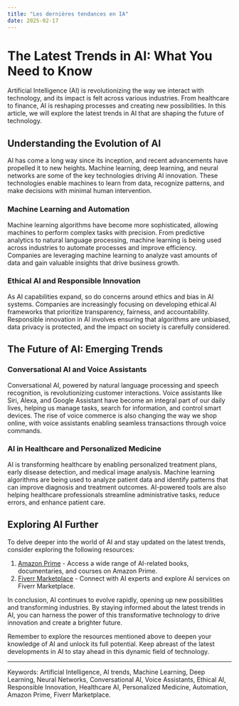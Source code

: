 ```yaml
---
title: "Les dernières tendances en IA"
date: 2025-02-17
---
```


# The Latest Trends in AI: What You Need to Know

Artificial Intelligence (AI) is revolutionizing the way we interact with technology, and its impact is felt across various industries. From healthcare to finance, AI is reshaping processes and creating new possibilities. In this article, we will explore the latest trends in AI that are shaping the future of technology.

## Understanding the Evolution of AI

AI has come a long way since its inception, and recent advancements have propelled it to new heights. Machine learning, deep learning, and neural networks are some of the key technologies driving AI innovation. These technologies enable machines to learn from data, recognize patterns, and make decisions with minimal human intervention.

### Machine Learning and Automation

Machine learning algorithms have become more sophisticated, allowing machines to perform complex tasks with precision. From predictive analytics to natural language processing, machine learning is being used across industries to automate processes and improve efficiency. Companies are leveraging machine learning to analyze vast amounts of data and gain valuable insights that drive business growth.

### Ethical AI and Responsible Innovation

As AI capabilities expand, so do concerns around ethics and bias in AI systems. Companies are increasingly focusing on developing ethical AI frameworks that prioritize transparency, fairness, and accountability. Responsible innovation in AI involves ensuring that algorithms are unbiased, data privacy is protected, and the impact on society is carefully considered.

## The Future of AI: Emerging Trends

### Conversational AI and Voice Assistants

Conversational AI, powered by natural language processing and speech recognition, is revolutionizing customer interactions. Voice assistants like Siri, Alexa, and Google Assistant have become an integral part of our daily lives, helping us manage tasks, search for information, and control smart devices. The rise of voice commerce is also changing the way we shop online, with voice assistants enabling seamless transactions through voice commands.

### AI in Healthcare and Personalized Medicine

AI is transforming healthcare by enabling personalized treatment plans, early disease detection, and medical image analysis. Machine learning algorithms are being used to analyze patient data and identify patterns that can improve diagnosis and treatment outcomes. AI-powered tools are also helping healthcare professionals streamline administrative tasks, reduce errors, and enhance patient care.

## Exploring AI Further

To delve deeper into the world of AI and stay updated on the latest trends, consider exploring the following resources:

1. [Amazon Prime](https://www.amazon.fr/amazonprime?_encoding=UTF8&primeCampaignId=prime_assoc_ft&tag=zenzen0d-21France) - Access a wide range of AI-related books, documentaries, and courses on Amazon Prime.
2. [Fiverr Marketplace](https://go.fiverr.com/visit/?bta=1071918&brand=fiverrmarketplace) - Connect with AI experts and explore AI services on Fiverr Marketplace.

In conclusion, AI continues to evolve rapidly, opening up new possibilities and transforming industries. By staying informed about the latest trends in AI, you can harness the power of this transformative technology to drive innovation and create a brighter future.

Remember to explore the resources mentioned above to deepen your knowledge of AI and unlock its full potential. Keep abreast of the latest developments in AI to stay ahead in this dynamic field of technology.

---
Keywords: Artificial Intelligence, AI trends, Machine Learning, Deep Learning, Neural Networks, Conversational AI, Voice Assistants, Ethical AI, Responsible Innovation, Healthcare AI, Personalized Medicine, Automation, Amazon Prime, Fiverr Marketplace.